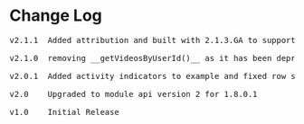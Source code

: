 # Change Log
<pre>
v2.1.1  Added attribution and built with 2.1.3.GA to support x86 devices [MOD-1087][MOD-1104]
	
v2.1.0	removing __getVideosByUserId()__ as it has been deprecated and removed from the SDK [MOD-1003]

v2.0.1	Added activity indicators to example and fixed row sizing for Titanium Mobile 2.0.0 [MOD-617]

v2.0	Upgraded to module api version 2 for 1.8.0.1

v1.0	Initial Release

